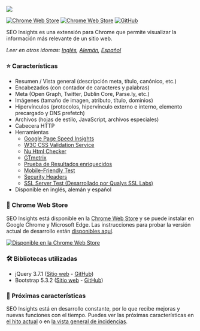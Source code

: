 ![](img/seo-insights-header.png)

[![Chrome Web Store](https://img.shields.io/chrome-web-store/v/nlkopdpfkbifcibdoecnfabipofhnoom?style=flat-square)](https://chromewebstore.google.com/detail/seo-insights/nlkopdpfkbifcibdoecnfabipofhnoom?hl=es)
[![Chrome Web Store](https://img.shields.io/chrome-web-store/users/nlkopdpfkbifcibdoecnfabipofhnoom?style=flat-square)](https://chromewebstore.google.com/detail/seo-insights/nlkopdpfkbifcibdoecnfabipofhnoom?hl=es)
[![GitHub](https://img.shields.io/github/license/seo-insights/seo-insights?style=flat-square)](https://github.com/SEO-Insights/seo-insights/blob/main/LICENSE)

SEO Insights es una extensión para Chrome que permite visualizar la información más relevante de un sitio web.

_Leer en otros idomas: [Inglés](README.md), [Alemán](README.de.md), [Español](README.es.md)_

### :star: Características

- Resumen / Vista general (descripción meta, título, canónico, etc.)
- Encabezados (con contador de caracteres y palabras)
- Meta (Open Graph, Twitter, Dublin Core, Parse.ly, etc.)
- Imágenes (tamaño de imagen, atributo, título, dominios)
- Hipervínculos (protocolos, hipervínculo externo e interno, elemento precargado y DNS prefetch)
- Archivos (hojas de estilo, JavaScript, archivos especiales)
- Cabecera HTTP
- Herramientas
  - [Google Page Speed Insights](https://developers.google.com/speed/pagespeed/insights/)
  - [W3C CSS Validation Service](https://jigsaw.w3.org/css-validator/)
  - [Nu Html Checker](https://validator.w3.org/nu/)
  - [GTmetrix](https://gtmetrix.com/)
  - [Prueba de Resultados enriquecidos](https://search.google.com/test/rich-results)
  - [Mobile-Friendly Test](https://search.google.com/test/mobile-friendly)
  - [Security Headers](https://securityheaders.com/)
  - [SSL Server Test (Desarrollado por Qualys SSL Labs)](https://www.ssllabs.com/ssltest/)
- Disponible en inglés, alemán y español

### :rocket: Chrome Web Store

SEO Insights está disponible en la [Chrome Web Store](https://chromewebstore.google.com/detail/seo-insights/nlkopdpfkbifcibdoecnfabipofhnoom?hl=es) y se puede instalar en Google Chrome y Microsoft Edge. Las instrucciones para probar la versión actual de desarrollo están [disponibles aquí](https://github.com/SEO-Insights/seo-insights/wiki/Development).

[![Disponible en la Chrome Web Store](img/available-in-the-chrome-web-store.png)](https://chromewebstore.google.com/detail/seo-insights/nlkopdpfkbifcibdoecnfabipofhnoom?hl=es)

### :hammer_and_wrench: Bibliotecas utilizadas

- jQuery 3.7.1 ([Sitio web](https://jquery.com/) - [GitHub](https://github.com/jquery/jquery))
- Bootstrap 5.3.2 ([Sitio web](https://getbootstrap.com/docs/5.3/getting-started/introduction/) - [GitHub](https://github.com/twbs/bootstrap))

### :tada: Próximas características

SEO Insights está en desarrollo constante, por lo que recibe mejoras y nuevas funciones con el tiempo. Puedes ver las próximas características en [el hito actual](https://github.com/SEO-Insights/seo-insights/milestone/7) o en [la vista general de incidencias](https://github.com/SEO-Insights/seo-insights/issues).